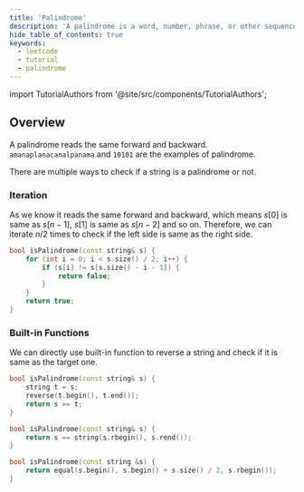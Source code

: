```yaml
---
title: 'Palindrome'
description: 'A palindrome is a word, number, phrase, or other sequence of characters which reads the same backward as forward.'
hide_table_of_contents: true
keywords:
  - leetcode
  - tutorial
  - palindrome
---
```


import TutorialAuthors from '@site/src/components/TutorialAuthors';

<TutorialAuthors names="@wingkwong"/>

## Overview

A palindrome reads the same forward and backward. `amanaplanacanalpanama` and `10101` are the examples of palindrome. 

There are multiple ways to check if a string is a palindrome or not. 

### Iteration 

As we know it reads the same forward and backward, which means $s[0]$ is same as $s[n - 1]$, $s[1]$ is same as $s[n - 2]$ and so on. Therefore, we can iterate $n / 2$ times to check if the left side is same as the right side.

```cpp
bool isPalindrome(const string& s) {
    for (int i = 0; i < s.size() / 2; i++) {
        if (s[i] != s[s.size() - i - 1]) {
            return false;
        }
    }
    return true;
}
```

### Built-in Functions

We can directly use built-in function to reverse a string and check if it is same as the target one.

```cpp
bool isPalindrome(const string& s) {
    string t = s;
    reverse(t.begin(), t.end());
    return s == t;
}
```

```cpp
bool isPalindrome(const string& s) {
    return s == string(s.rbegin(), s.rend());
}
```

```cpp
bool isPalindrome(const string &s) {
    return equal(s.begin(), s.begin() + s.size() / 2, s.rbegin());
}
```
